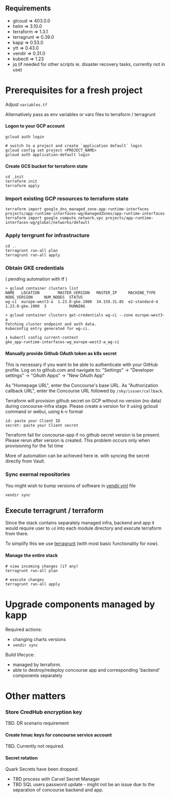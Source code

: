 
## Requirements
* glcoud => 403.0.0
* helm => 3.10.0
* terraform => 1.3.1
* terragrunt => 0.39.0
* kapp => 0.53.0
* ytt =>  0.43.0
* vendir => 0.31.0
* kubectl => 1.23
* jq (if needed for other scripts ie. disaster recovery tasks, currently not in use)



# Prerequisites for a fresh project
Adjust `variables.tf` 

Alternatively pass as env variables or vars files to terraform / terragrunt 
#### Logon to your GCP account

```
gcloud auth login

# switch to a project and create `application default` login
gcloud config set project <PROJECT_NAME>
gcloud auth application-default login
```

#### Create GCS bucket for terraform state
```
cd _init
terraform init
terraform apply
```


### Import existing GCP resources to terraform state

```
terraform import google_dns_managed_zone.app-runtime-interfaces projects/app-runtime-interfaces-wg/managedZones/app-runtime-interfaces
terraform import google_compute_network.vpc projects/app-runtime-interfaces-wg/global/networks/default
```


### Apply terrgrunt for infrastructure

```
cd ..
terragrunt run-all plan
terragrunt run-all apply
```
### Obtain GKE credentials
( pending automation with tf )
```
> gcloud container clusters list
NAME   LOCATION        MASTER_VERSION   MASTER_IP     MACHINE_TYPE   NODE_VERSION     NUM_NODES  STATUS
wg-ci  europe-west3-a  1.23.8-gke.1900  34.159.31.85  e2-standard-4  1.23.8-gke.1900  3          RUNNING

> gcloud container clusters get-credentials wg-ci --zone europe-west3-a
Fetching cluster endpoint and auth data.
kubeconfig entry generated for wg-ci.

❯ kubectl config current-context
gke_app-runtime-interfaces-wg_europe-west3-a_wg-ci
```


#### Manually provide Github OAuth token as k8s secret
This is necessary if you want to be able to authenticate with your GitHub profile. Log on to github.com and navigate to:
"Settings" -> "Developer settings" -> "OAuth Apps" -> "New OAuth App"

As "Homepage URL", enter the Concourse's base URL. As "Authorization callback URL", enter the Concourse URL followed
by `/sky/issuer/callback`.

Terraform will provision github secret on GCP without no version (no data) during concourse-infra stage.
Please create a version for it using gcloud command or webui, using k-v format

```
id: paste your Client ID
secret: paste your Client secret
```
Terraform fail for concourse-app if no github secret version is be present. Please rerun after version is created.
This problem occurs only when provisioning for the 1st time

More of automation can be achieved here ie. with syncing the secret directly from Vault.

### Sync exernal repositories
You might wish to bump versions of software in [vendir.yml](vendir.yml) file
```
vendir sync
```
## Execute terragrunt / terraform
Since the stack contains separately managed infra, backend and app it would require user to `cd` into each module directory and execute terraform from there.

To simplify this we use [terragrunt](https://terragrunt.gruntwork.io/) (with most basic functionality for now).


#### Manage the entire stack
```
# view incoming changes (if any)
terragrunt run-all plan

# execute changes
terragrunt run-all apply
```


# Upgrade components managed by kapp
Required actions:
* changing charts versions
* `vendir sync`
  
Build lifecyce:
* managed by terraform.
* able to destroy/redeploy concourse app and corresponding 'backend' components separately

# Other matters
### Store CredHub encryption key
TBD. DR scenario requirement
#### Create hmac keys for concourse service account
TBD. Currently not required.

#### Secret rotation
Quark Secrets have been dropped. 
* TBD process with Carvel Secret Manager
* TBD SQL users password update - might not be an issue due to the separation of concourse backend and app.